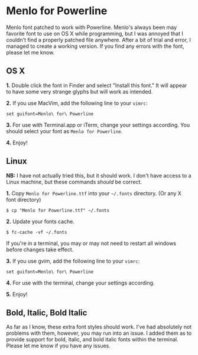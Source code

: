 # Menlo for Powerline

Menlo font patched to work with Powerline. Menlo's always been may favorite font to use on OS X while programming, but I was annoyed that I couldn't find a properly patched file anywhere. After a bit of trial and error, I managed to create a working version. If you find any errors with the font, please let me know.

## OS X

**1.** Double click the font in Finder and select "Install this font." It will appear to have some very strange glyphs but will work as intended.

**2.** If you use MacVim, add the following line to your `vimrc`:

```
set guifont=Menlo\ for\ Powerline
```

**3.** For use with Terminal.app or iTerm, change your settings according. You should select your font as `Menlo for Powerline`.

**4.** Enjoy!

## Linux

**NB:** I have not actually tried this, but it should work. I don't have access to a Linux machine, but these commands _should_ be correct.

**1.** Copy `Menlo for Powerline.ttf` into your `~/.fonts` directory. (Or any X font directory)

```
$ cp "Menlo for Powerline.ttf" ~/.fonts
```

**2.** Update your fonts cache.

```
$ fc-cache -vf ~/.fonts
```

If you're in a terminal, you may or may not need to restart all windows before changes take effect.

**3.** If you use gvim, add the following line to your `vimrc`:

```
set guifont=Menlo\ for\ Powerline
```

**4.** For use with the terminal, change your settings according.

**5.** Enjoy!

## Bold, Italic, Bold Italic

As far as I know, these extra font styles should work. I've had absolutely not problems with them, however, you may run into an issue. I added them as to provide support for bold, italic, and bold italic fonts within the terminal. Please let me know if you have any issues.
